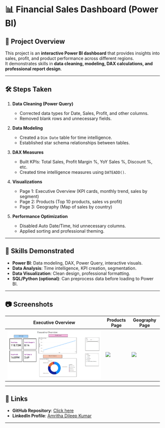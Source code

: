 # 📊 Financial Sales Dashboard (Power BI)

## 📌 Project Overview
This project is an **interactive Power BI dashboard** that provides insights into sales, profit, and product performance across different regions.  
It demonstrates skills in **data cleaning, modeling, DAX calculations, and professional report design**.

---

## 🛠 Steps Taken
1. **Data Cleaning (Power Query)**
   - Corrected data types for Date, Sales, Profit, and other columns.
   - Removed blank rows and unnecessary fields.
   
2. **Data Modeling**
   - Created a `Dim Date` table for time intelligence.
   - Established star schema relationships between tables.

3. **DAX Measures**
   - Built KPIs: Total Sales, Profit Margin %, YoY Sales %, Discount %, etc.
   - Created time intelligence measures using `DATEADD()`.

4. **Visualizations**
   - Page 1: Executive Overview (KPI cards, monthly trend, sales by segment)
   - Page 2: Products (Top 10 products, sales vs profit)
   - Page 3: Geography (Map of sales by country)

5. **Performance Optimization**
   - Disabled Auto Date/Time, hid unnecessary columns.
   - Applied sorting and professional theming.

---

## 🧠 Skills Demonstrated
- **Power BI**: Data modeling, DAX, Power Query, interactive visuals.
- **Data Analysis**: Time intelligence, KPI creation, segmentation.
- **Data Visualization**: Clean design, professional formatting.
- **SQL/Python (optional)**: Can preprocess data before loading to Power BI.

---

## 📷 Screenshots
| Executive Overview | Products Page | Geography Page |
|---|---|---|
| ![](Financial_Sales_Dashboard/Screenshots/page1_executive_overview.png) | ![](Screenshots/page2_products.png) | ![](Screenshots/page3_geography.png) |

---

## 🔗 Links
- **GitHub Repository**: [Click here](https://github.com/Amritha217/Financial_Sales_Dashboard)
- **LinkedIn Profile**: [Amritha Dileep Kumar]([https://linkedin.com/in/YourProfile](https://www.linkedin.com/in/amritha-dileep-kumar-8b822822b/))

---
